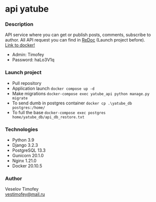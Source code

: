# api yatube

### Description
API service where you can get or publish posts, comments, subscribe to author. All API request you can find in [ReDoc](http://localhost/redoc/) (Launch project before).<br />
[Link to docker!](https://hub.docker.com/repository/docker/vestimofey/yatube_api)
- Admin: Timofey
- Password: haLo3V1q 

### Launch project
* Pull repository
* Application launch ``` docker compose up -d ```
* Make migrations ``` docker-compose exec yatube_api python manage.py migrate ```
* To send dumb in postgres container ``` docker cp .\yatube_db postgres:/home/ ```
* To full the base ``` docker-compose exec postgres home/yatube_db/api_db_restore.txt ```

### Technologies
- Python 3.9
- Django 3.2.3
- PostgreSQL 13.3
- Gunicorn 20.1.0
- Nginx 1.21.0
- Docker 20.10.5

### Author
Veselov Timofey <br />
vestimofey@mail.ru